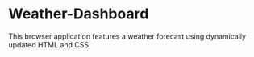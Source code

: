 # Weather-Dashboard
This browser application features a weather forecast using dynamically updated HTML and CSS.
